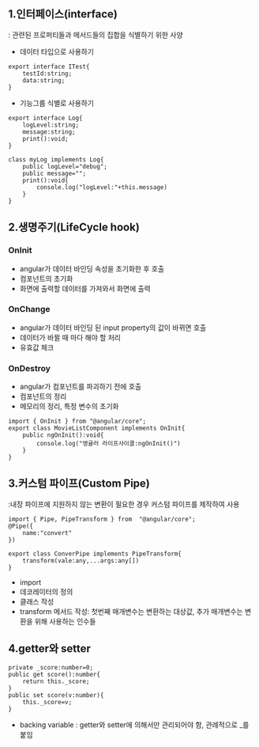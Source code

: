 ## 1.인터페이스(interface)
: 관련된 프로퍼티들과 메서드들의 집합을 식별하기 위한 사양
- 데이터 타입으로 사용하기
``` 
export interface ITest{
    testId:string;
    data:string;
}
```
- 기능그룹 식별로 사용하기
```
export interface Log{
    logLevel:string;
    message:string;
    print():void;
}

class myLog implements Log{
    public logLevel="debug";
    public message="";
    print():void{
        console.log("logLevel:"+this.message)
    }
}
``` 

## 2.생명주기(LifeCycle hook)
###  OnInit
- angular가 데이터 바인딩 속성을 초기화한 후 호출
- 컴포넌트의 초기화
- 화면에 출력할 데이터를 가져와서 화면에 출력
### OnChange
- angular가 데이터 바인딩 된 input property의 값이 바뀌면 호출
- 데이터가 바뀔 때 마다 해야 할 처리
- 유효값 체크
### OnDestroy
- angular가 컴포넌트를 파괴하기 전에 호출
- 컴포넌트의 정리
- 메모리의 정리, 특정 변수의 초기화
```
import { OnInit } from "@angular/core";
export class MovieListComponent implements OnInit{
    public ngOnInit():void{
        console.log("앵귤러 라이프사이클:ngOnInit()")
    }
}
```
## 3.커스텀 파이프(Custom Pipe)
:내장 파이프에 지원하지 않는 변환이 필요한 경우 커스텀 파이프를 제작하여 사용
```
import { Pipe, PipeTransform } from  "@angular/core";
@Pipe({
    name:"convert"
})

export class ConverPipe implements PipeTransform{
    transform(vale:any,...args:any[])
}
```
- import
- 데코레이터의 정의
- 클래스 작성
- transform 메서드 작성: 첫번째 매개변수는 변환하는 대상값, 추가 매개변수는 변환을 위해 사용하는 인수들

## 4.getter와 setter

```
private _score:number=0;
public get score():number{
    return this._score;
}
public set score(v:number){
    this._score=v;
}
```
- backing variable : getter와 setter에 의해서만 관리되어야 함, 관례적으로 _를 붙임

